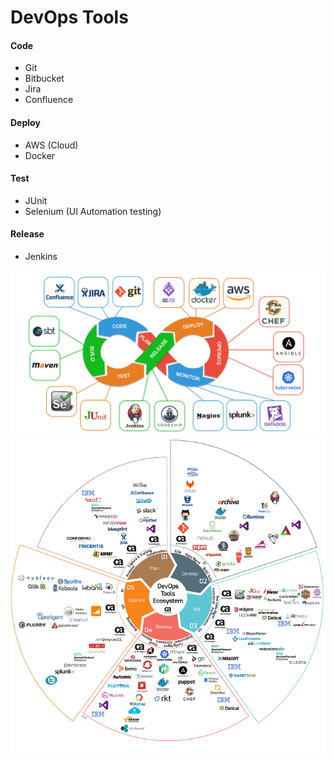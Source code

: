 # DevOps Tools

#### Code
- Git
- Bitbucket
- Jira
- Confluence

#### Deploy
- AWS (Cloud)
- Docker

#### Test
- JUnit
- Selenium (UI Automation testing) 

#### Release
- Jenkins

<img src="/assets/images/tools.png" alt="Tools">
<img src="/assets/images/DevOps-Infographic-v1.webp" alt="Tools">
